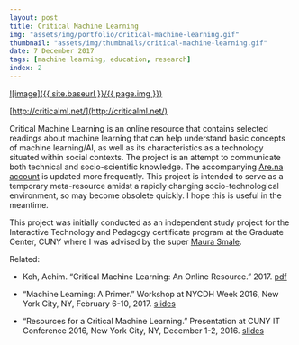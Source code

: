 ```yaml
---
layout: post
title: Critical Machine Learning
img: "assets/img/portfolio/critical-machine-learning.gif"
thumbnail: "assets/img/thumbnails/critical-machine-learning.gif"
date: 7 December 2017
tags: [machine learning, education, research]
index: 2
---
```


[![image]({{ site.baseurl }}/{{ page.img }})](http://criticalml.net/)

[http://criticalml.net/](http://criticalml.net/)

Critical Machine Learning is an online resource that contains selected readings about machine learning that can help understand basic concepts of machine learning/AI, as well as its characteristics as a technology situated within social contexts. The project is an attempt to communicate both technical and socio-scientific knowledge. The accompanying [Are.na account](https://www.are.na/critical-machine-learning/) is updated more frequently. This project is intended to serve as a temporary meta-resource amidst a rapidly changing socio-technological environment, so may become obsolete quickly. I hope this is useful in the meantime.

This project was initially conducted as an independent study project for the Interactive Technology and Pedagogy certificate program at the Graduate Center, CUNY where I was advised by the super [Maura Smale](https://maurasmale.com/). 

Related:

- Koh, Achim. “Critical Machine Learning: An Online Resource.” 2017. [pdf](http://criticalml.net/critical-ml.pdf)

- “Machine Learning: A Primer.” Workshop at NYCDH Week 2016, New York City, NY, February 6-10, 2017. [slides](https://scalarvectortensor.net/assets/cunyitconference16_koh.pdf)

- “Resources for a Critical Machine Learning.” Presentation at CUNY IT Conference 2016, New York City, NY, December 1-2, 2016. [slides](https://scalarvectortensor.net/assets/feb8_nycdh_ml.pdf)